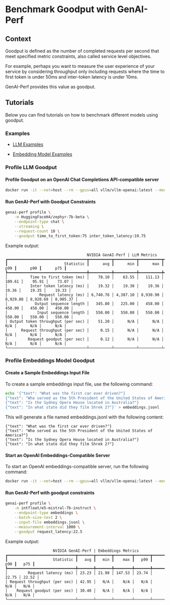 <!--
Copyright (c) 2024-2025, NVIDIA CORPORATION & AFFILIATES. All rights reserved.
Redistribution and use in source and binary forms, with or without
modification, are permitted provided that the following conditions
are met:
 * Redistributions of source code must retain the above copyright
   notice, this list of conditions and the following disclaimer.
 * Redistributions in binary form must reproduce the above copyright
   notice, this list of conditions and the following disclaimer in the
   documentation and/or other materials provided with the distribution.
 * Neither the name of NVIDIA CORPORATION nor the names of its
   contributors may be used to endorse or promote products derived
   from this software without specific prior written permission.
THIS SOFTWARE IS PROVIDED BY THE COPYRIGHT HOLDERS ``AS IS'' AND ANY
EXPRESS OR IMPLIED WARRANTIES, INCLUDING, BUT NOT LIMITED TO, THE
IMPLIED WARRANTIES OF MERCHANTABILITY AND FITNESS FOR A PARTICULAR
PURPOSE ARE DISCLAIMED.  IN NO EVENT SHALL THE COPYRIGHT OWNER OR
CONTRIBUTORS BE LIABLE FOR ANY DIRECT, INDIRECT, INCIDENTAL, SPECIAL,
EXEMPLARY, OR CONSEQUENTIAL DAMAGES (INCLUDING, BUT NOT LIMITED TO,
PROCUREMENT OF SUBSTITUTE GOODS OR SERVICES; LOSS OF USE, DATA, OR
PROFITS; OR BUSINESS INTERRUPTION) HOWEVER CAUSED AND ON ANY THEORY
OF LIABILITY, WHETHER IN CONTRACT, STRICT LIABILITY, OR TORT
(INCLUDING NEGLIGENCE OR OTHERWISE) ARISING IN ANY WAY OUT OF THE USE
OF THIS SOFTWARE, EVEN IF ADVISED OF THE POSSIBILITY OF SUCH DAMAGE.
-->

# Benchmark Goodput with GenAI-Perf

## Context

Goodput is defined as the number of completed requests per second
that meet specified metric constraints, also called service level
objectives.

For example, perhaps you want to measure the user experience of your service
by considering throughput only including requests where the time to first token
is under 50ms and inter-token latency is under 10ms.

GenAI-Perf provides this value as goodput.

## Tutorials

Below you can find tutorials on how to benchmark different models
using goodput.

### Examples

- [LLM Examples](#LLM)

- [Embedding Model Examples](#embeddings)

### Profile LLM Goodput<a id="LLM"></a>

#### Profile Goodput on an OpenAI Chat Completions API-compatible server

```bash
docker run -it --net=host --rm --gpus=all vllm/vllm-openai:latest --model HuggingFaceH4/zephyr-7b-beta --dtype float16
```

#### Run GenAI-Perf with Goodput Constraints

```bash
genai-perf profile \
    -m HuggingFaceH4/zephyr-7b-beta \
    --endpoint-type chat \
    --streaming \
    --request-count 10 \
    --goodput time_to_first_token:75 inter_token_latency:19.75
```

Example output:

```
                                    NVIDIA GenAI-Perf | LLM Metrics
┏━━━━━━━━━━━━━━━━━━━━━━━━━━━━━━━━━━━┳━━━━━━━━━━┳━━━━━━━━━━┳━━━━━━━━━━┳━━━━━━━━━━┳━━━━━━━━━━┳━━━━━━━━━━┓
┃                         Statistic ┃      avg ┃      min ┃      max ┃      p99 ┃      p90 ┃      p75 ┃
┡━━━━━━━━━━━━━━━━━━━━━━━━━━━━━━━━━━━╇━━━━━━━━━━╇━━━━━━━━━━╇━━━━━━━━━━╇━━━━━━━━━━╇━━━━━━━━━━╇━━━━━━━━━━┩
│          Time to first token (ms) │    78.10 │    63.55 │   111.13 │   109.61 │    95.91 │    73.07 │
│          Inter token latency (ms) │    19.32 │    19.30 │    19.36 │    19.36 │    19.35 │    19.33 │
│              Request latency (ms) │ 6,740.76 │ 4,387.10 │ 8,930.90 │ 8,929.88 │ 8,920.69 │ 8,905.37 │
│            Output sequence length │   345.80 │   225.00 │   458.00 │   458.00 │   458.00 │   458.00 │
│             Input sequence length │   550.00 │   550.00 │   550.00 │   550.00 │   550.00 │   550.00 │
│ Output token throughput (per sec) │    51.20 │      N/A │      N/A │      N/A │      N/A │      N/A │
│      Request throughput (per sec) │     0.15 │      N/A │      N/A │      N/A │      N/A │      N/A │
│         Request goodput (per sec) │     0.12 │      N/A │      N/A │      N/A │      N/A │      N/A │
└───────────────────────────────────┴──────────┴──────────┴──────────┴──────────┴──────────┴──────────┘
```

### Profile Embeddings Model Goodput<a id="embeddings"></a>

#### Create a Sample Embeddings Input File

To create a sample embeddings input file, use the following command:

```bash
echo '{"text": "What was the first car ever driven?"}
{"text": "Who served as the 5th President of the United States of America?"}
{"text": "Is the Sydney Opera House located in Australia?"}
{"text": "In what state did they film Shrek 2?"}' > embeddings.jsonl
```

This will generate a file named embeddings.jsonl with the following content:
```jsonl
{"text": "What was the first car ever driven?"}
{"text": "Who served as the 5th President of the United States of America?"}
{"text": "Is the Sydney Opera House located in Australia?"}
{"text": "In what state did they film Shrek 2?"}
```

#### Start an OpenAI Embeddings-Compatible Server

To start an OpenAI embeddings-compatible server, run the following command:
```bash
docker run -it --net=host --rm --gpus=all vllm/vllm-openai:latest --model intfloat/e5-mistral-7b-instruct --dtype float16 --max-model-len 1024
```

#### Run GenAI-Perf with goodput constraints

```bash
genai-perf profile \
    -m intfloat/e5-mistral-7b-instruct \
    --endpoint-type embeddings \
    --batch-size-text 2 \
    --input-file embeddings.jsonl \
    --measurement-interval 1000 \
    --goodput request_latency:22.5
```
Example output:

```
                     NVIDIA GenAI-Perf | Embeddings Metrics
┏━━━━━━━━━━━━━━━━━━━━━━━━━━━━━━┳━━━━━━━┳━━━━━━━┳━━━━━━━━┳━━━━━━━┳━━━━━━━┳━━━━━━━┓
┃                    Statistic ┃   avg ┃   min ┃    max ┃   p99 ┃   p90 ┃   p75 ┃
┡━━━━━━━━━━━━━━━━━━━━━━━━━━━━━━╇━━━━━━━╇━━━━━━━╇━━━━━━━━╇━━━━━━━╇━━━━━━━╇━━━━━━━┩
│         Request latency (ms) │ 23.23 │ 21.98 │ 147.53 │ 23.74 │ 22.75 │ 22.52 │
│ Request throughput (per sec) │ 42.95 │   N/A │    N/A │   N/A │   N/A │   N/A │
│    Request goodput (per sec) │ 30.40 │   N/A │    N/A │   N/A │   N/A │   N/A │
└──────────────────────────────┴───────┴───────┴────────┴───────┴───────┴───────┘
```
